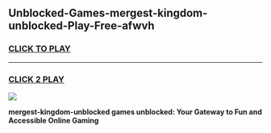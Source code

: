
## Unblocked-Games-mergest-kingdom-unblocked-Play-Free-afwvh
<h3>
<a href="https://premium76.site?title=mergest-kingdom-unblocked&ref=20M">CLICK TO PLAY</a></h3>
<hr>

<h3>
<a href="https://premium76.site?title=mergest-kingdom-unblocked&ref=20M">CLICK 2 PLAY</a>
  
</h3>

<a href="https://premium76.site?title=mergest-kingdom-unblocked&ref=19M"><img src="https://clearcache.store/games.png"></a>


**mergest-kingdom-unblocked games unblocked: Your Gateway to Fun and Accessible Online Gaming**
